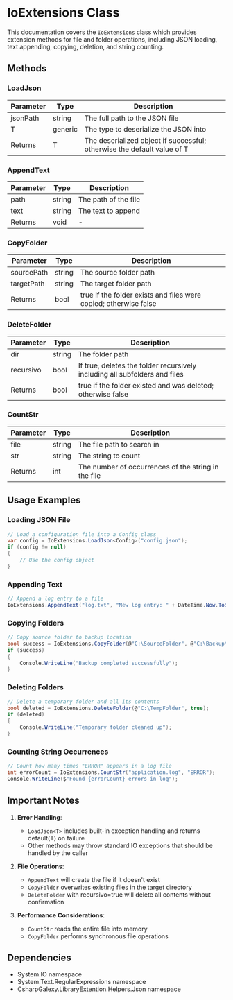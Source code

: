 # IoExtensions Class

This documentation covers the `IoExtensions` class which provides extension methods for file and folder operations, including JSON loading, text appending, copying, deletion, and string counting.

## Methods

### LoadJson<T>

| Parameter | Type | Description |
|-----------|------|-------------|
| jsonPath | string | The full path to the JSON file |
| T | generic | The type to deserialize the JSON into |
| Returns | T | The deserialized object if successful; otherwise the default value of T |

### AppendText

| Parameter | Type | Description |
|-----------|------|-------------|
| path | string | The path of the file |
| text | string | The text to append |
| Returns | void | - |

### CopyFolder

| Parameter | Type | Description |
|-----------|------|-------------|
| sourcePath | string | The source folder path |
| targetPath | string | The target folder path |
| Returns | bool | true if the folder exists and files were copied; otherwise false |

### DeleteFolder

| Parameter | Type | Description |
|-----------|------|-------------|
| dir | string | The folder path |
| recursivo | bool | If true, deletes the folder recursively including all subfolders and files |
| Returns | bool | true if the folder existed and was deleted; otherwise false |

### CountStr

| Parameter | Type | Description |
|-----------|------|-------------|
| file | string | The file path to search in |
| str | string | The string to count |
| Returns | int | The number of occurrences of the string in the file |

## Usage Examples

### Loading JSON File
```csharp
// Load a configuration file into a Config class
var config = IoExtensions.LoadJson<Config>("config.json");
if (config != null)
{
    // Use the config object
}
```

### Appending Text
```csharp
// Append a log entry to a file
IoExtensions.AppendText("log.txt", "New log entry: " + DateTime.Now.ToString());
```

### Copying Folders
```csharp
// Copy source folder to backup location
bool success = IoExtensions.CopyFolder(@"C:\SourceFolder", @"C:\Backup\SourceFolder");
if (success)
{
    Console.WriteLine("Backup completed successfully");
}
```

### Deleting Folders
```csharp
// Delete a temporary folder and all its contents
bool deleted = IoExtensions.DeleteFolder(@"C:\TempFolder", true);
if (deleted)
{
    Console.WriteLine("Temporary folder cleaned up");
}
```

### Counting String Occurrences
```csharp
// Count how many times "ERROR" appears in a log file
int errorCount = IoExtensions.CountStr("application.log", "ERROR");
Console.WriteLine($"Found {errorCount} errors in log");
```

## Important Notes

1. **Error Handling**:
   - `LoadJson<T>` includes built-in exception handling and returns default(T) on failure
   - Other methods may throw standard IO exceptions that should be handled by the caller

2. **File Operations**:
   - `AppendText` will create the file if it doesn't exist
   - `CopyFolder` overwrites existing files in the target directory
   - `DeleteFolder` with recursivo=true will delete all contents without confirmation

3. **Performance Considerations**:
   - `CountStr` reads the entire file into memory
   - `CopyFolder` performs synchronous file operations

## Dependencies

- System.IO namespace
- System.Text.RegularExpressions namespace
- CsharpGalexy.LibraryExtention.Helpers.Json namespace